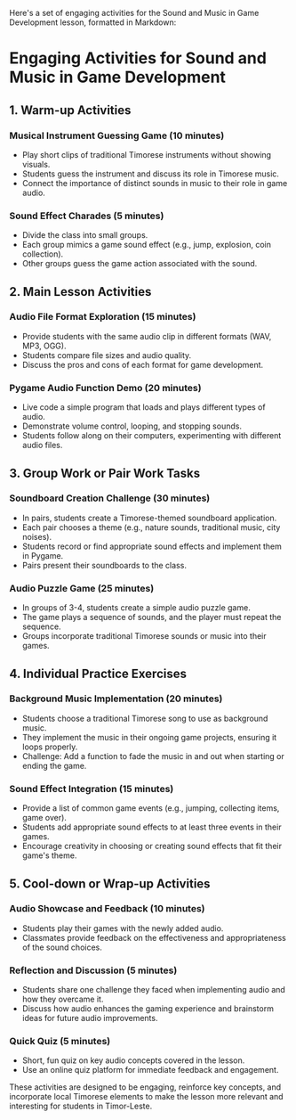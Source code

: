 Here's a set of engaging activities for the Sound and Music in Game Development lesson, formatted in Markdown:

# Engaging Activities for Sound and Music in Game Development

## 1. Warm-up Activities

### Musical Instrument Guessing Game (10 minutes)
- Play short clips of traditional Timorese instruments without showing visuals.
- Students guess the instrument and discuss its role in Timorese music.
- Connect the importance of distinct sounds in music to their role in game audio.

### Sound Effect Charades (5 minutes)
- Divide the class into small groups.
- Each group mimics a game sound effect (e.g., jump, explosion, coin collection).
- Other groups guess the game action associated with the sound.

## 2. Main Lesson Activities

### Audio File Format Exploration (15 minutes)
- Provide students with the same audio clip in different formats (WAV, MP3, OGG).
- Students compare file sizes and audio quality.
- Discuss the pros and cons of each format for game development.

### Pygame Audio Function Demo (20 minutes)
- Live code a simple program that loads and plays different types of audio.
- Demonstrate volume control, looping, and stopping sounds.
- Students follow along on their computers, experimenting with different audio files.

## 3. Group Work or Pair Work Tasks

### Soundboard Creation Challenge (30 minutes)
- In pairs, students create a Timorese-themed soundboard application.
- Each pair chooses a theme (e.g., nature sounds, traditional music, city noises).
- Students record or find appropriate sound effects and implement them in Pygame.
- Pairs present their soundboards to the class.

### Audio Puzzle Game (25 minutes)
- In groups of 3-4, students create a simple audio puzzle game.
- The game plays a sequence of sounds, and the player must repeat the sequence.
- Groups incorporate traditional Timorese sounds or music into their games.

## 4. Individual Practice Exercises

### Background Music Implementation (20 minutes)
- Students choose a traditional Timorese song to use as background music.
- They implement the music in their ongoing game projects, ensuring it loops properly.
- Challenge: Add a function to fade the music in and out when starting or ending the game.

### Sound Effect Integration (15 minutes)
- Provide a list of common game events (e.g., jumping, collecting items, game over).
- Students add appropriate sound effects to at least three events in their games.
- Encourage creativity in choosing or creating sound effects that fit their game's theme.

## 5. Cool-down or Wrap-up Activities

### Audio Showcase and Feedback (10 minutes)
- Students play their games with the newly added audio.
- Classmates provide feedback on the effectiveness and appropriateness of the sound choices.

### Reflection and Discussion (5 minutes)
- Students share one challenge they faced when implementing audio and how they overcame it.
- Discuss how audio enhances the gaming experience and brainstorm ideas for future audio improvements.

### Quick Quiz (5 minutes)
- Short, fun quiz on key audio concepts covered in the lesson.
- Use an online quiz platform for immediate feedback and engagement.

These activities are designed to be engaging, reinforce key concepts, and incorporate local Timorese elements to make the lesson more relevant and interesting for students in Timor-Leste.